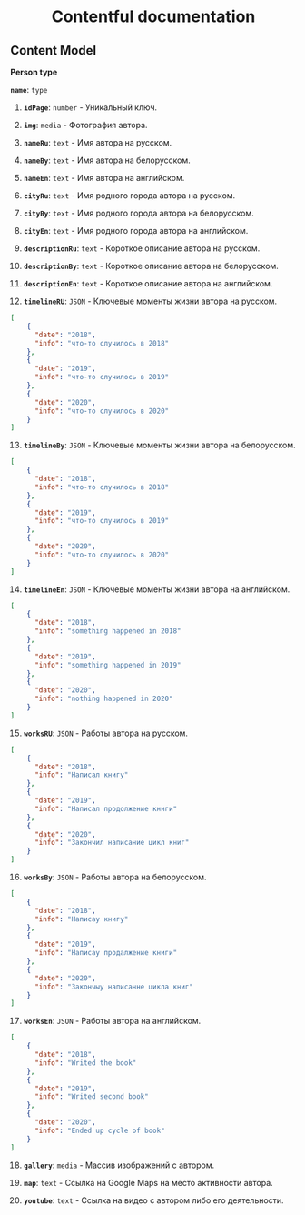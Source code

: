 <h1 align="center">
  Contentful documentation
</h1>

## Content Model

**Person type**

 **`name`**: `type`

1.  **`idPage`**: `number` - Уникальный ключ.

2.  **`img`**: `media` - Фотография автора.

3.  **`nameRu`**: `text` - Имя автора на русском.

4.  **`nameBy`**: `text` - Имя автора на белорусском.

5.  **`nameEn`**: `text` - Имя автора на английском.

6.  **`cityRu`**: `text` - Имя родного города автора на русском.

7.  **`cityBy`**: `text` - Имя родного города автора на белорусском.

8.  **`cityEn`**: `text` - Имя родного города автора на английском.

9.  **`descriptionRu`**: `text` - Короткое описание автора на русском.

10.  **`descriptionBy`**: `text` - Короткое описание автора на белорусском.

11.  **`descriptionEn`**: `text` - Короткое описание автора на английском.

12.  **`timelineRU`**: `JSON` - Ключевые моменты жизни автора на русском.

  ```json
  [
      {
        "date": "2018",
        "info": "что-то случилось в 2018"
      },
      {
        "date": "2019",
        "info": "что-то случилось в 2019"
      },
      {
        "date": "2020",
        "info": "что-то случилось в 2020"
      }
  ]
  ```

13.  **`timelineBy`**: `JSON` - Ключевые моменты жизни автора на белорусском.

  ```json
  [
      {
        "date": "2018",
        "info": "что-то случилось в 2018"
      },
      {
        "date": "2019",
        "info": "что-то случилось в 2019"
      },
      {
        "date": "2020",
        "info": "что-то случилось в 2020"
      }
  ]
  ```

14.  **`timelineEn`**: `JSON` - Ключевые моменты жизни автора на английском.
  ```json
  [
      {
        "date": "2018",
        "info": "something happened in 2018"
      },
      {
        "date": "2019",
        "info": "something happened in 2019"
      },
      {
        "date": "2020",
        "info": "nothing happened in 2020"
      }
  ]
  ```

15.  **`worksRU`**: `JSON` - Работы автора на русском.

  ```json
  [
      {
        "date": "2018",
        "info": "Написал книгу"
      },
      {
        "date": "2019",
        "info": "Написал продолжение книги"
      },
      {
        "date": "2020",
        "info": "Закончил написание цикл книг"
      }
  ]
  ```

16.  **`worksBy`**: `JSON` - Работы автора на белорусском.

  ```json
  [
      {
        "date": "2018",
        "info": "Написау книгу"
      },
      {
        "date": "2019",
        "info": "Написау продалжение книги"
      },
      {
        "date": "2020",
        "info": "Закончыу написанне цикла книг"
      }
  ]
  ```

17.  **`worksEn`**: `JSON` - Работы автора на английском.
  ```json
  [
      {
        "date": "2018",
        "info": "Writed the book"
      },
      {
        "date": "2019",
        "info": "Writed second book"
      },
      {
        "date": "2020",
        "info": "Ended up cycle of book"
      }
  ]
  ```

18.  **`gallery`**: `media` - Массив изображений с автором.

19.  **`map`**: `text` - Cсылка на Google Maps на место активности автора.

20.  **`youtube`**: `text` - Ссылка на видео с автором либо его деятельности.


